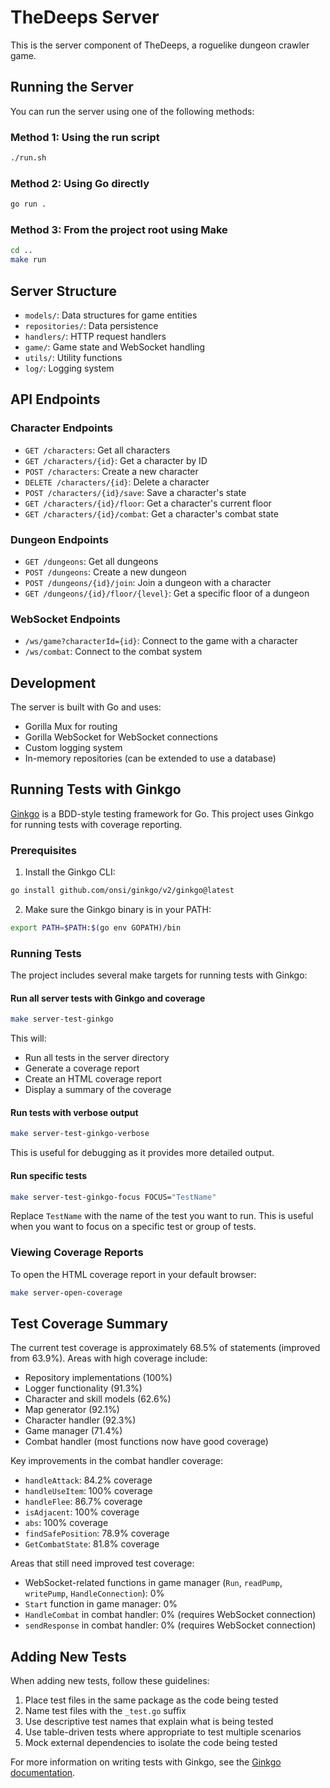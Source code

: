 # TheDeeps Server

This is the server component of TheDeeps, a roguelike dungeon crawler game.

## Running the Server

You can run the server using one of the following methods:

### Method 1: Using the run script
```bash
./run.sh
```

### Method 2: Using Go directly
```bash
go run .
```

### Method 3: From the project root using Make
```bash
cd ..
make run
```

## Server Structure

- `models/`: Data structures for game entities
- `repositories/`: Data persistence
- `handlers/`: HTTP request handlers
- `game/`: Game state and WebSocket handling
- `utils/`: Utility functions
- `log/`: Logging system

## API Endpoints

### Character Endpoints
- `GET /characters`: Get all characters
- `GET /characters/{id}`: Get a character by ID
- `POST /characters`: Create a new character
- `DELETE /characters/{id}`: Delete a character
- `POST /characters/{id}/save`: Save a character's state
- `GET /characters/{id}/floor`: Get a character's current floor
- `GET /characters/{id}/combat`: Get a character's combat state

### Dungeon Endpoints
- `GET /dungeons`: Get all dungeons
- `POST /dungeons`: Create a new dungeon
- `POST /dungeons/{id}/join`: Join a dungeon with a character
- `GET /dungeons/{id}/floor/{level}`: Get a specific floor of a dungeon

### WebSocket Endpoints
- `/ws/game?characterId={id}`: Connect to the game with a character
- `/ws/combat`: Connect to the combat system

## Development

The server is built with Go and uses:
- Gorilla Mux for routing
- Gorilla WebSocket for WebSocket connections
- Custom logging system
- In-memory repositories (can be extended to use a database)

## Running Tests with Ginkgo

[Ginkgo](https://onsi.github.io/ginkgo/) is a BDD-style testing framework for Go. This project uses Ginkgo for running tests with coverage reporting.

### Prerequisites

1. Install the Ginkgo CLI:

```bash
go install github.com/onsi/ginkgo/v2/ginkgo@latest
```

2. Make sure the Ginkgo binary is in your PATH:

```bash
export PATH=$PATH:$(go env GOPATH)/bin
```

### Running Tests

The project includes several make targets for running tests with Ginkgo:

#### Run all server tests with Ginkgo and coverage

```bash
make server-test-ginkgo
```

This will:
- Run all tests in the server directory
- Generate a coverage report
- Create an HTML coverage report
- Display a summary of the coverage

#### Run tests with verbose output

```bash
make server-test-ginkgo-verbose
```

This is useful for debugging as it provides more detailed output.

#### Run specific tests

```bash
make server-test-ginkgo-focus FOCUS="TestName"
```

Replace `TestName` with the name of the test you want to run. This is useful when you want to focus on a specific test or group of tests.

### Viewing Coverage Reports

To open the HTML coverage report in your default browser:

```bash
make server-open-coverage
```

## Test Coverage Summary

The current test coverage is approximately 68.5% of statements (improved from 63.9%). Areas with high coverage include:

- Repository implementations (100%)
- Logger functionality (91.3%)
- Character and skill models (62.6%)
- Map generator (92.1%)
- Character handler (92.3%)
- Game manager (71.4%)
- Combat handler (most functions now have good coverage)

Key improvements in the combat handler coverage:
- `handleAttack`: 84.2% coverage
- `handleUseItem`: 100% coverage
- `handleFlee`: 86.7% coverage
- `isAdjacent`: 100% coverage
- `abs`: 100% coverage
- `findSafePosition`: 78.9% coverage
- `GetCombatState`: 81.8% coverage

Areas that still need improved test coverage:

- WebSocket-related functions in game manager (`Run`, `readPump`, `writePump`, `HandleConnection`): 0%
- `Start` function in game manager: 0%
- `HandleCombat` in combat handler: 0% (requires WebSocket connection)
- `sendResponse` in combat handler: 0% (requires WebSocket connection)

## Adding New Tests

When adding new tests, follow these guidelines:

1. Place test files in the same package as the code being tested
2. Name test files with the `_test.go` suffix
3. Use descriptive test names that explain what is being tested
4. Use table-driven tests where appropriate to test multiple scenarios
5. Mock external dependencies to isolate the code being tested

For more information on writing tests with Ginkgo, see the [Ginkgo documentation](https://onsi.github.io/ginkgo/). 